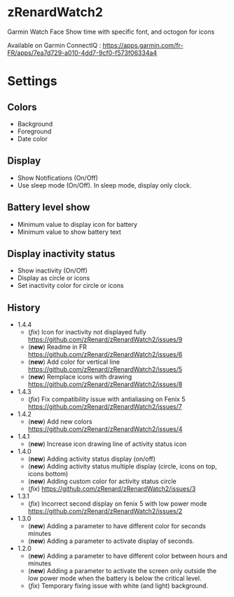 # zRenardWatch2
Garmin Watch Face
Show time with specific font, and octogon for icons

Available on Garmin ConnectIQ : https://apps.garmin.com/fr-FR/apps/7ea7d729-a010-4dd7-9cf0-f573f06334a4
# Settings

## Colors
* Background
* Foreground
* Date color

## Display
* Show Notifications (On/Off)
* Use sleep mode (On/Off). In sleep mode, display only clock.

## Battery level show
* Minimum value to display icon for battery
* Minimum value to show battery text

## Display inactivity status
* Show inactivity (On/Off)
* Display as circle or icons
* Set inactivity color for circle or icons

## History
* 1.4.4
     * (*fix*) Icon for inactivity not displayed fully https://github.com/zRenard/zRenardWatch2/issues/9
     * (**new**) Readme in FR https://github.com/zRenard/zRenardWatch2/issues/6
     * (**new**) Add color for vertical line https://github.com/zRenard/zRenardWatch2/issues/5
     * (**new**) Remplace icons with drawing https://github.com/zRenard/zRenardWatch2/issues/8
* 1.4.3
     * (*fix*) Fix compatibility issue with antialiasing on Fenix 5 https://github.com/zRenard/zRenardWatch2/issues/7
* 1.4.2
     * (**new**) Add new colors https://github.com/zRenard/zRenardWatch2/issues/4
* 1.4.1
     * (**new**) Increase icon drawing line of activity status icon
* 1.4.0
     * (**new**) Adding activity status display (on/off)
     * (**new**) Adding activity status multiple display (circle, icons on top, icons bottom)
     * (**new**) Adding custom color for activity status circle
     * (*fix*) https://github.com/zRenard/zRenardWatch2/issues/3
* 1.3.1
     * (*fix*) Incorrect second display on fenix 5 with low power mode https://github.com/zRenard/zRenardWatch2/issues/2
* 1.3.0
     * (**new**) Adding a parameter to have different color for seconds minutes
     * (**new**) Adding a parameter to activate display of seconds.
* 1.2.0
     * (**new**) Adding a parameter to have different color between hours and minutes
     * (**new**) Adding a parameter to activate the screen only outside the low power mode when the battery is below the critical level.
     * (*fix*) Temporary fixing issue with white (and light) background.



